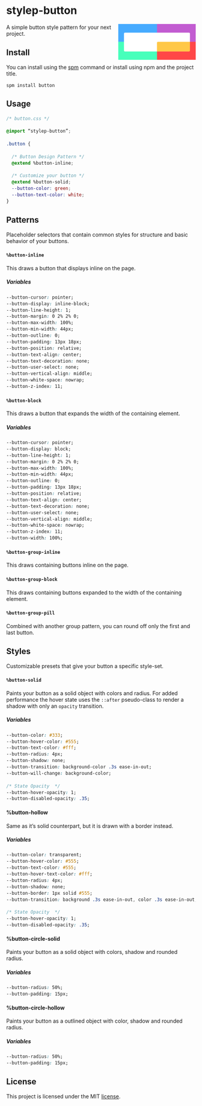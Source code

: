 # stylep-button

<img src=giticon.png title=stylep-button align=right height=95>

A simple button style pattern for your next project.

## Install
You can install using the [spm](https://github.com/stylep/stylep) command or install using npm and the project title.

``` shell
spm install button
```

## Usage
``` css
/* button.css */

@import “stylep-button”;

.button {

  /* Button Design Pattern */
  @extend %button-inline;

  /* Customize your button */
  @extend %button-solid;
  --button-color: green;
  --button-text-color: white;
}
```

## Patterns
Placeholder selectors that contain common styles for structure and basic behavior of your buttons.

#### `%button-inline`
This draws a button that displays inline on the page.

##### Variables

```css
--button-cursor: pointer;
--button-display: inline-block;
--button-line-height: 1;
--button-margin: 0 2% 2% 0;
--button-max-width: 100%;
--button-min-width: 44px;
--button-outline: 0;
--button-padding: 13px 18px;
--button-position: relative;
--button-text-align: center;
--button-text-decoration: none;
--button-user-select: none;
--button-vertical-align: middle;
--button-white-space: nowrap;
--button-z-index: 11;
```

#### `%button-block`
This draws a button that expands the width of the containing element.

##### Variables

```css
--button-cursor: pointer;
--button-display: block;
--button-line-height: 1;
--button-margin: 0 2% 2% 0;
--button-max-width: 100%;
--button-min-width: 44px;
--button-outline: 0;
--button-padding: 13px 18px;
--button-position: relative;
--button-text-align: center;
--button-text-decoration: none;
--button-user-select: none;
--button-vertical-align: middle;
--button-white-space: nowrap;
--button-z-index: 11;
--button-width: 100%;
```

#### `%button-group-inline`
This draws containing buttons inline on the page.

#### `%button-group-block`
This draws containing buttons expanded to the width of the containing element.

#### `%button-group-pill`
Combined with another group pattern, you can round off only the first and last button.

## Styles
Customizable presets that give your button a specific style-set.

#### `%button-solid`
Paints your button as a solid object with colors and radius. For added performance the hover state uses the `::after` pseudo-class to render a shadow with only an `opacity` transition.

##### Variables

```css
--button-color: #333;
--button-hover-color: #555;
--button-text-color: #fff;
--button-radius: 4px;
--button-shadow: none;
--button-transition: background-color .3s ease-in-out;
--button-will-change: background-color;

/* State Opacity  */
--button-hover-opacity: 1;
--button-disabled-opacity: .35;
```

#### %button-hollow
Same as it’s solid counterpart, but it is drawn with a border instead.

##### Variables

```css
--button-color: transparent;
--button-hover-color: #555;
--button-text-color: #555;
--button-hover-text-color: #fff;
--button-radius: 4px;
--button-shadow: none;
--button-border: 1px solid #555;
--button-transition: background .3s ease-in-out, color .3s ease-in-out;

/* State Opacity  */
--button-hover-opacity: 1;
--button-disabled-opacity: .35;
```

#### %button-circle-solid
Paints your button as a solid object with colors, shadow and rounded radius.

##### Variables

```css
--button-radius: 50%;
--button-padding: 15px;
```

#### %button-circle-hollow
Paints your button as a outlined object with color, shadow and rounded radius.

##### Variables

```css
--button-radius: 50%;
--button-padding: 15px;
```

## License
This project is licensed under the MIT [license](LICENSE).

